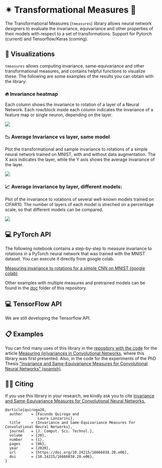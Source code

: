 # ✴ Transformational Measures 📏

The Transformational Measures (`tmeasures`) library allows neural network designers to evaluate the invariance, equivariance and other properties of their models with respect to a set of transformations. Support for Pytorch (current) and Tensorflow/Keras (coming). 

## 🔎 Visualizations

`tmeasures` allows computing invariance, same-equivariance and other transformational measures, and contains helpful functions to visualize these. The following are some examples of the results you can obtain with the library:

### 🔥 Invariance heatmap

Each column shows the invariance to rotation of a layer of a Neural Network. Each row/block inside each column indicates the invariance of a feature map or single neuron, depending on the layer. 

![](res/heatmap.png)

### 📉 Average Invariance vs layer, same model

Plot the transformational and sample invariance to rotations of a simple neural network trained on MNIST, with and without data augmentation. The X axis indicates the layer, while the Y axis shows the average invariance of the layer.

![](res/invariance.jpg)

### 📈 Average invariance by layer, different models: 

Plot of the invariance to rotations of several well-known models trained on CIFAR10. The number of layers of each model is streched on a percentage scale, so that different models can be compared.

![](res/invariance_models_cifar10.jpg)

## 💻 PyTorch API

The following notebook contains a step-by-step to measure invariance to rotations in a PyTorch neural network that was trained with the MNIST dataset. You can execute it directly from google colab.

[Measuring invariance to rotations for a simple CNN on MNIST (google colab)](https://colab.research.google.com/github/facundoq/transformational_measures/blob/master/doc/Variance%20to%20rotations%20of%20a%20CNN%20trained%20on%20MNIST%20with%20PyTorch.ipynb)

Other examples with multiple measures and pretrained models can be found in the [doc](/doc) folder of this repository.


## 💻 TensorFlow API

We are still developing the Tensorflow API. 

## 📋 Examples

You can find many uses of this library in the [repository with the code](https://github.com/facundoq/transformational_measures_experiments) for the article [Measuring (in)variances in Convolutional Networks](https://link.springer.com/chapter/10.1007/978-3-030-27713-0_9), where this library was first presented. Also, in the code for the experiments of the PhD Thesis ["Invariance and Same-Equivariance Measures for Convolutional Neural Networks" (spanish)](https://doi.org/10.24215/16666038.20.e06).

## 🤙🏽 Citing

If you use this library in your research, we kindly ask you to cite [ Invariance and Same-Equivariance Measures for Convolutional Neural Networks.](https://doi.org/10.24215/16666038.20.e06)

````
@article{quiroga20,
  author    = {Facundo Quiroga and
               Laura Lanzarini},
  title     = {Invariance and Same-Equivariance Measures for Convolutional Neural Networks},
  journal   = {J. Comput. Sci. Technol.},
  volume    = {20},
  number    = {1},
  pages     = {06},
  year      = {2020},
  url       = {https://doi.org/10.24215/16666038.20.e06},
  doi       = {10.24215/16666038.20.e06},
}
````
